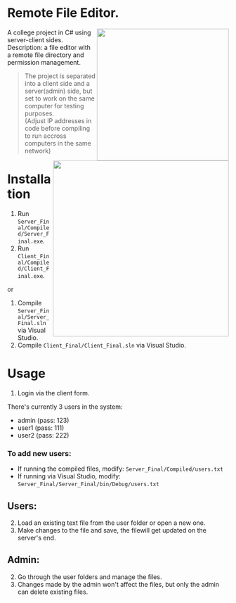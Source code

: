 # Remote File Editor.

<img align="right" style="width:300px; height:auto;" src="https://github.com/ElenaChes/Csharp-Remote-Text-File-Editor--Client-Server/assets/54331769/e6d880dc-e91d-4ac6-8573-655af068ac02">


A college project in C# using server-client sides.<br>
Description: a file editor with a remote file directory and permission management.

> The project is separated into a client side and a server(admin) side, but set to work on the same computer for testing purposes.<br>
(Adjust IP addresses in code before compiling to run accross computers in the same network)

<img align="right" style="width:400px; height:auto;" src="https://github.com/ElenaChes/Csharp-Remote-Text-File-Editor--Client-Server/assets/54331769/7ef365c6-fb99-4954-aca6-f6de1410658f">

# Installation

1. Run `Server_Final/Compiled/Server_Final.exe`.
2. Run `Client_Final/Compiled/Client_Final.exe`.

or 

1. Compile `Server_Final/Server_Final.sln` via Visual Studio.
2. Compile `Client_Final/Client_Final.sln` via Visual Studio.


# Usage
 
1. Login via the client form.

There's currently 3 users in the system:
- admin (pass: 123)
- user1 (pass: 111)
- user2 (pass: 222)

### To add new users:
- If running the compiled files, modify: `Server_Final/Compiled/users.txt`
- If running via Visual Studio, modify: `Server_Final/Server_Final/bin/Debug/users.txt`

## Users:

2. Load an existing text file from the user folder or open a new one.
3. Make changes to the file and save, the filewill get updated on the server's end.

## Admin:

2. Go through the user folders and manage the files.
3. Changes made by the admin won't affect the files, but only the admin can delete existing files.
